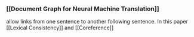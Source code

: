 ### [[Document Graph for Neural Machine Translation]]
allow links from one sentence to another following sentence. In this paper [[Lexical Consistency]] and [[Coreference]]